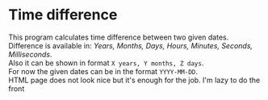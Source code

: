 # Time difference
This program calculates time difference between two given dates.  
Difference is available in: *Years, Months, Days, Hours, Minutes, Seconds, Milliseconds*.  
Also it can be shown in format `X years, Y months, Z days`.  
For now the given dates can be in the format `YYYY-MM-DD`.  
HTML page does not look nice but it's enough for the job. I'm lazy to do the front
